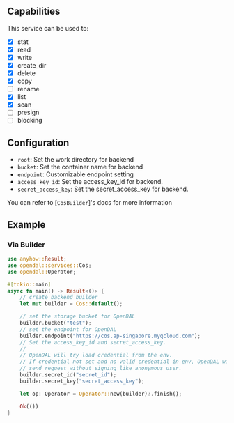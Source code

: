 ## Capabilities

This service can be used to:

- [x] stat
- [x] read
- [x] write
- [x] create_dir
- [x] delete
- [x] copy
- [ ] rename
- [x] list
- [x] scan
- [ ] presign
- [ ] blocking

## Configuration

- `root`: Set the work directory for backend
- `bucket`: Set the container name for backend
- `endpoint`: Customizable endpoint setting
- `access_key_id`: Set the access_key_id for backend.
- `secret_access_key`: Set the secret_access_key for backend.

You can refer to [`CosBuilder`]'s docs for more information

## Example

### Via Builder

```rust
use anyhow::Result;
use opendal::services::Cos;
use opendal::Operator;

#[tokio::main]
async fn main() -> Result<()> {
    // create backend builder
    let mut builder = Cos::default();

    // set the storage bucket for OpenDAL
    builder.bucket("test");
    // set the endpoint for OpenDAL
    builder.endpoint("https://cos.ap-singapore.myqcloud.com");
    // Set the access_key_id and secret_access_key.
    //
    // OpenDAL will try load credential from the env.
    // If credential not set and no valid credential in env, OpenDAL will
    // send request without signing like anonymous user.
    builder.secret_id("secret_id");
    builder.secret_key("secret_access_key");

    let op: Operator = Operator::new(builder)?.finish();

    Ok(())
}
```

